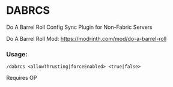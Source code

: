 # DABRCS

Do A Barrel Roll Config Sync Plugin for Non-Fabric Servers

Do A Barrel Roll Mod: https://modrinth.com/mod/do-a-barrel-roll

### Usage:
```
/dabrcs <allowThrusting|forceEnabled> <true|false> 
```
Requires OP

